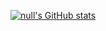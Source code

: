 [![null's GitHub stats](https://github-readme-stats.vercel.app/api?username=github0null)](https://github.com/github0null)
